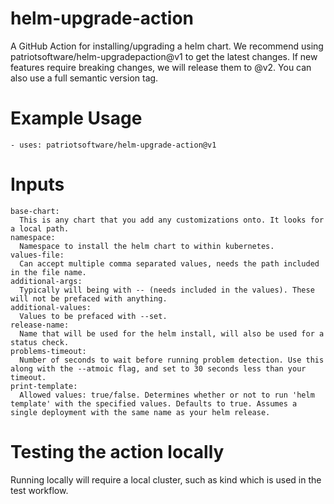 # helm-upgrade-action
A GitHub Action for installing/upgrading a helm chart. We recommend using patriotsoftware/helm-upgradepaction@v1 to get the latest changes. If new features require breaking changes, we will release them to @v2. You can also use a full semantic version tag.

# Example Usage
```- uses: patriotsoftware/helm-upgrade-action@v1```
# Inputs
```
base-chart:
  This is any chart that you add any customizations onto. It looks for a local path.
namespace:
  Namespace to install the helm chart to within kubernetes.
values-file:
  Can accept multiple comma separated values, needs the path included in the file name.
additional-args:
  Typically will being with -- (needs included in the values). These will not be prefaced with anything.
additional-values:
  Values to be prefaced with --set.
release-name:
  Name that will be used for the helm install, will also be used for a status check.
problems-timeout:
  Number of seconds to wait before running problem detection. Use this along with the --atmoic flag, and set to 30 seconds less than your timeout.
print-template:
  Allowed values: true/false. Determines whether or not to run 'helm template' with the specified values. Defaults to true. Assumes a single deployment with the same name as your helm release.
```

# Testing the action locally
Running locally will require a local cluster, such as kind which is used in the test workflow.
